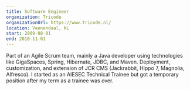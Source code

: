 ```yaml
---
title: Software Engineer
organization: Tricode
organizationUrl: https://www.tricode.nl/
location: Veenendaal, NL
start: 2009-08-01
end: 2010-11-01
---
```


Part of an Agile Scrum team, mainly a Java developer using technologies like GigaSpaces, Spring, Hibernate, JDBC, and Maven. Deployment, customization, and extension of JCR CMS (Jackrabbit, Hippo 7, Magnolia, Alfresco). I started as an AIESEC Technical Trainee but got a temporary position after my term as a trainee was over.